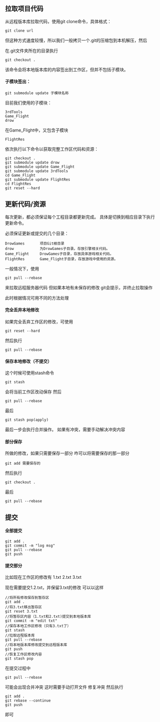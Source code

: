 ## 拉取项目代码

从远程版本库拉取代码，使用git clone命令，具体格式：

	git clone url
    
但这种方式速度较慢，所以我们一般拷贝一个.git的压缩包到本机解压，然后

在.git文件夹所在的目录执行

	git checkout .

该命令会将本地版本库的内容签出到工作区，但并不包括子模块。

#### 子模块签出：

	git submodule update 子模块名称

目前我们使用的子模块：

    3rdTools
    Game_Flight
    drow

在Game_Flight中，又包含子模块

	FlightRes

依次执行以下命令以获取完整工作区代码和资源：

    git checkout .
    git submodule update drow
    git submodule update Game_Flight
    git submodule update 3rdTools
    cd Game_Flight
    git submodule update FlightRes
    cd FlightRes
    git reset --hard


## 更新代码/资源

每次更新，都必须保证每个工程目录都更新完成。
具体是切换到相应目录下执行更新命令。

必须保证更新或提交的几个目录：
	
	DrowGames		项目Git根目录
	drow			为DrowGames子目录。存放引擎相关代码。
	Game_Flight		DrowGames子目录，存放具体游戏相关代码。
	FlightRes		Game_Flight子目录，存放游戏中使用的资源。


一般情况下，使用

	git pull --rebase

来拉取远程服务器代码
但如果本地有未保存的修改
git会提示，并终止拉取操作

此时根据情况可用不同的方法处理

#### 完全丢弃本地修改

如果完全丢弃工作区的修改，可使用

	git reset --hard

然后执行

	git pull --rebase

#### 保存本地修改（不提交）

这个时候可使用stash命令

	git stash

会将当前工作区改动保存
然后

	git pull --rebase

最后

	git stash pop(apply)

最后一步会执行合并操作。
如果有冲突，需要手动解决冲突内容

#### 部分保存

所做的修改，如果只需要保存一部分
咋可以将需要保存的那一部分

	git add 需要保存的

然后执行

	git checkout .

最后

	git pull --rebase
 
## 提交

#### 全部提交

    git add .
    git commit -m "log msg"
    git pull --rebase
    git push

#### 提交部分
比如现在工作区的修改有
1.txt
2.txt
3.txt

现在需要提交1.2.txt，并保留3.txt的修改
可以以这样

    //将所有修改保存到暂存区
    git add .
    //将3.txt移出暂存区
    git reset 3.txt
    //将暂存区内容（1.txt和2.txt)提交到本地版本库
    git commit -m "edit txt"
    //保存本地工作区修改（只有3.txt了）
    git stash
    //拉取远程版本库
    git pull --rebase
    //将本地版本库修改提交到远程版本库
    git push
    //恢复工作区修改内容
    git stash pop


在提交过程中

	git pull --rebase
    
可能会出现合并冲突
这时需要手动打开文件
修复冲突
然后执行

    git add .
    git rebase --continue
    git push

即可